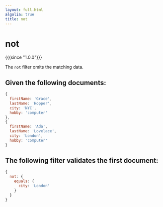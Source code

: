 ```yaml
---
layout: full.html
algolia: true
title: not
---
```


# not

{{{since "1.0.0"}}}

The `not` filter omits the matching data.

## Given the following documents:

```javascript
{
  firstName: 'Grace',
  lastName: 'Hopper',
  city: 'NYC',
  hobby: 'computer'
},
{
  firstName: 'Ada',
  lastName: 'Lovelace',
  city: 'London',
  hobby: 'computer'
}
```

## The following filter validates the first document:

```javascript
{
  not: {
    equals: {
      city: 'London'
    }
  }
}
```
